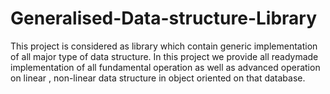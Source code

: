 # Generalised-Data-structure-Library
This project is considered as library which contain generic implementation of all major type of data structure. In this project we provide all readymade implementation of all fundamental operation as well as advanced operation on linear , non-linear data structure in object oriented on that database. 
